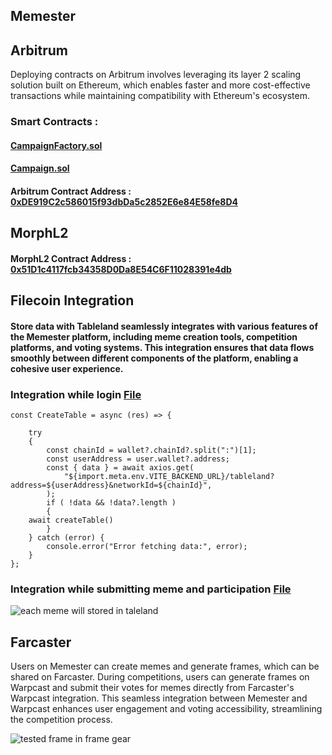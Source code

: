 ## Memester

## Arbitrum
Deploying contracts on Arbitrum involves leveraging its layer 2 scaling solution built on Ethereum, which enables faster and more cost-effective transactions while maintaining compatibility with Ethereum's ecosystem. 

### Smart Contracts : 
#### [CampaignFactory.sol](https://github.com/codeminto/contract-memeagent/blob/main/contracts/CampaignFactory.sol)
#### [Campaign.sol](https://github.com/codeminto/contract-memeagent/blob/main/contracts/Campaign.sol)

#### Arbitrum Contract Address : [0xDE919C2c586015f93dbDa5c2852E6e84E58fe8D4](https://sepolia.arbiscan.io/address/0xDE919C2c586015f93dbDa5c2852E6e84E58fe8D4)

## MorphL2
#### MorphL2 Contract Address : [0x51D1c4117fcb34358D0Da8E54C6F11028391e4db](https://explorer-testnet.morphl2.io/address/0x51D1c4117fcb34358D0Da8E54C6F11028391e4db)






## Filecoin Integration
#### Store data with Tableland seamlessly integrates with various features of the Memester platform, including meme creation tools, competition platforms, and voting systems. This integration ensures that data flows smoothly between different components of the platform, enabling a cohesive user experience.
### Integration while login  [File](https://github.com/codeminto/meme-frontend/blob/main/src/pages/Login/index.jsx)

	const CreateTable = async (res) => {

		try
		{
			const chainId = wallet?.chainId?.split(":")[1];
			const userAddress = user.wallet?.address;
			const { data } = await axios.get(
				"${import.meta.env.VITE_BACKEND_URL}/tableland?address=${userAddress}&networkId=${chainId}",
			);
			if ( !data && !data?.length )
			{
        await createTable()
			}
		} catch (error) {
			console.error("Error fetching data:", error);
		}
	};

 ### Integration while submitting meme and participation [File](https://github.com/codeminto/meme-frontend/blob/main/client/src/contexts/Tableland.jsx)

![each meme will stored in taleland](https://github.com/codeminto/memeAgent/assets/16322269/e933598e-5333-463c-8c0d-4d132416de23)



## Farcaster
Users on Memester can create memes and generate frames, which can be shared on Farcaster. During competitions, users can generate frames on Warpcast and submit their votes for memes directly from Farcaster's Warpcast integration. This seamless integration between Memester and Warpcast enhances user engagement and voting accessibility, streamlining the competition process.

![tested frame in frame gear](https://github.com/codeminto/memeAgent/assets/16322269/cd597644-3019-4733-b2d2-b8d3a60306cb)



